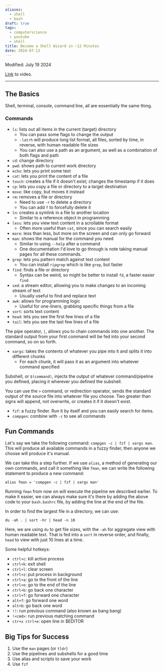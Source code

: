 ```yaml
---
aliases:
  - shell
  - bash
draft: true
tags:
  - computerscience
  - youtube
  - shell
title: Become a Shell Wizard in ~12 Minutes
date: 2024-07-13
---
```

Modified: July 19 2024 

[Link](https://www.y/woutube.comatch?v=IYZDIhfAUM0&list=PLU-P2PlzpIf3EpWfxk-Mu_ZVJVS5Wb-_e&index=22) to video.

-------------------------------------------------------------------------------
## **The Basics**

Shell, terminal, console, command line, all are essentially the same thing.

### **Commands**

- `ls`: lists out all items in the current (target) directory
	- You can pass some flags to change the output
	- `-latrh` will produce long list format, all files, sorted by time, in reverse, with human readable file sizes
	- You can also use a path as an argument, as well as a combination of both flags and path
- `cd`: change directory
- `pwd`: shows path to current work directory
- `echo`: lets you print some text
- `cat`: lets you print the content of a file
- `touch`: creates a file if it doesn't exist; changes the timestamp if it does
- `cp`: lets you copy a file or directory to a target destination
- `move`: like copy, but moves it instead
- `rm`: removes a file or directory
	- Need to use `-r` to delete a directory
	- You can add `f` to forcefully delete it
- `ln`: creates a symlink in a file to another location
	- Similar to a reference object in programming
- `less`: lets you view text content in a scrollable format
	- Often more useful than `cat`, since you can search easily
- `more`: less than less, but more on the screen and can only go forward
- `man`: shows the manual for the command you need
	- Similar to using `--help` after a command
	- One documentation I'd love to go through is note taking manual pages for all these commands.
- `grep`: lets you pattern match against text content
	- You can install `ripgrep` which is like `grep`, but faster
- `find`: finds a file or directory 
	- Syntax can be weird, so might be better to install `fd`, a faster easier `find`
- `sed`: a stream editor, allowing you to make changes to an incoming stream of text
	- Usually useful to find and replace text
- `awk`: allows for programming logic
	- Useful for one-liners, grabbing specific things from a file
- `sort`: sorts text content
- `head`: lets you see the first few lines of a file
- `tail`: lets you see the last few lines of a file

The pipe operator, `|`, allows you to chain commands into one another. The standard output from your first command will be fed into your second command, so on so forth.

 - `xargs`: takes the contents of whatever you pipe into it and splits it into different chunks
	 - For each chunk, it will pass it as an argument into whatever command specified

Subshell, or `$(command)`, injects the output of whatever command/pipeline you defined, placing it wherever you defined the subshell.

You can use the `>` command, or redirection operator, sends the standard output of the source file into whatever file you choose. Two greater than signs will append, not overwrite, or creates it if it doesn't exist.

 - `fzf`: a fuzzy finder. Run it by itself and you can easily search for items.
 - `compgen`: combine with `-c` to see all commands


## **Fun Commands**

Let's say we take the following command: `compgen -c | fzf | xargs man`. This will produce all available commands in a fuzzy finder, then anyone we choose will produce it's manual.  

We can take this a step further. If we use `alias`, a method of generating our own commands, and call it something like `fman`, we can write the following statement to produce a new command:

```
alias fman = 'compgen -c | fzf | xargs man'
```

Running `fman` from now on will execute the pipeline we described earlier. To make it easier, we can always make sure it's there by adding the above code to your `bash.bashrc` file, by adding the line at the end of the file.

In order to find the largest file in a directory, we can use:

```
du -ah . | sort -hr | head -n 10
```

Here, we are using `du` to get file sizes, with the `-ah` for aggregate view with human readable text. That is fed into a `sort` in reverse order, and finally, `head` to view with just 10 lines at a time.


Some helpful hotkeys:
- `ctrl+c`: kill active process
- `ctrl+k`: exit shell
- `ctrl+l`: clear screen
- `ctrl+z`: put process in background
- `ctrl+a`: go to the front of the line
- `ctrl+e`: go to the end of the line
- `ctrl+b`: go back one character
- `ctrl+f`: go forward one character
- `alt+f`: go forward one word
- `alt+b`: go back one word
- `!!`: run previous command (also known as bang bang)
- `!<cmd>`: run previous matching command
- `ctr+x ctrl+e`: open line in $EDITOR

## **Big Tips for Success**
1. Use the `man` pages (or `tldr`)
2. Use the pipelines and subshells for a good time
3. Use alias and scripts to save your work
4. Use `fzf`